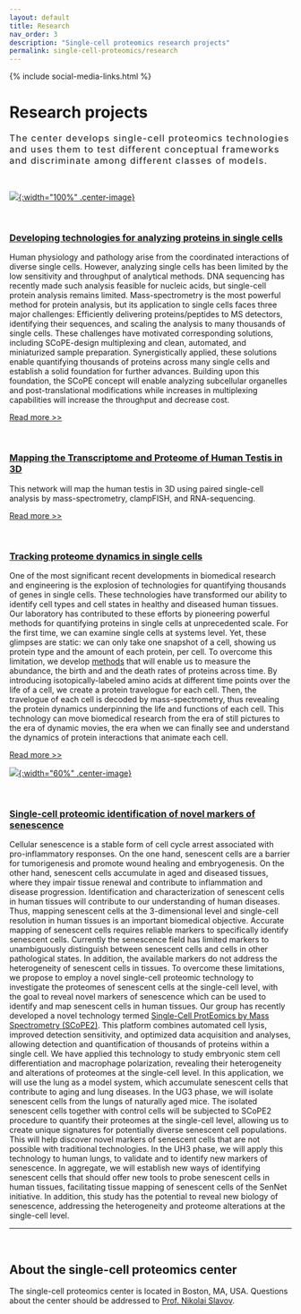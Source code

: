```yaml
---
layout: default
title: Research
nav_order: 3
description: "Single-cell proteomics research projects"
permalink: single-cell-proteomics/research
---
```

{% include social-media-links.html %}

# Research projects
<div style="font-size:16px; font-weight: 400; letter-spacing: 1.3px;">
The center develops single-cell proteomics technologies and uses them to test different conceptual frameworks and discriminate among different classes of models.  
</div>

&nbsp;


 [![]({{site.baseurl}}/single-cell-proteomics/micrographs/Macrophage-eating-bacteria.jpeg){:width="100%" .center-image}]({{site.baseurl}}/single-cell-proteomics/micrographs/Macrophage-eating-bacteria.jpeg)

&nbsp;

### [Developing technologies for analyzing proteins in single cells](https://slavovlab.net/research.htm#SCoPE-MS)
Human physiology and pathology arise from the coordinated interactions of diverse single cells. However, analyzing single cells has been limited by the low sensitivity and throughput of analytical methods. DNA sequencing has recently made such analysis feasible for nucleic acids, but single-cell protein analysis remains limited. Mass-spectrometry is the most powerful method for protein analysis, but its application to single cells faces three major challenges: Efficiently delivering proteins/peptides to MS detectors, identifying their sequences, and scaling the analysis to many thousands of single cells. These challenges have motivated corresponding solutions, including SCoPE-design multiplexing and clean, automated, and miniaturized sample preparation. Synergistically applied, these solutions enable quantifying thousands of proteins across many single cells and establish a solid foundation for further advances. Building upon this foundation, the SCoPE concept will enable analyzing subcellular organelles and post-translational modifications while increases in multiplexing capabilities will increase the throughput and decrease cost.

[Read more >>](https://doi.org/10.1016/j.cbpa.2020.04.018)

&nbsp;


### [Mapping the Transcriptome and Proteome of Human Testis in 3D](https://chanzuckerberg.com/science/programs-resources/humancellatlas/seednetworks/mapping-the-transcriptome-and-proteome-of-human-testis-in-3d/)
This network will map the human testis in 3D using paired single-cell analysis by mass-spectrometry, clampFISH, and RNA-sequencing.

[Read more >>](https://chanzuckerberg.com/science/programs-resources/humancellatlas/seednetworks/mapping-the-transcriptome-and-proteome-of-human-testis-in-3d/)



&nbsp;


### [Tracking proteome dynamics in single cells](https://slavovlab.net/research.htm#SCoPE-Dyn)
One of the most significant recent developments in biomedical research and engineering is the explosion of technologies for quantifying thousands of genes in single cells. These technologies have transformed our ability to identify cell types and cell states in healthy and diseased human tissues. Our laboratory has contributed to these efforts by pioneering powerful methods for quantifying proteins in single cells at unprecedented scale. For the first time, we can examine single cells at systems level. Yet, these glimpses are static: we can only take one snapshot of a cell, showing us protein type and the amount of each protein, per cell. To overcome this limitation, we develop [methods](http://slavovlab.net/research.htm#SCoPE-Dyn) that will enable us to measure the abundance, the birth and and the death rates of proteins across time. By introducing isotopically-labeled amino acids at different time points over the life of a cell, we create a protein travelogue for each cell. Then, the travelogue of each cell is decoded by mass-spectrometry, thus revealing the protein dynamics underpinning the life and functions of each cell. This technology can move biomedical research from the era of still pictures to the era of dynamic movies, the era when we can finally see and understand the dynamics of protein interactions that animate each cell.

[Read more >>](https://alleninstitute.org/what-we-do/frontiers-group/distinguished-investigators/projects/tracking-proteome-dynamics-single-cells)

[![](http://slavovlab.net/index_files/Funders/pa_frontiers_group_circlelogo_rgb.png){:width="60%" .center-image}](https://news.northeastern.edu/2020/10/08/protein-does-a-lot-more-than-build-muscle-why-dont-we-understand-it-better/)

&nbsp;

### [Single-cell proteomic identification of novel markers of senescence](https://reporter.nih.gov/search/DeZ7K79i2UWhu-DX12QP5g/project-details/10376580)
Cellular senescence is a stable form of cell cycle arrest associated with pro-inflammatory responses. On the one hand, senescent cells are a barrier for tumorigenesis and promote wound healing and embryogenesis. On the other hand, senescent cells accumulate in aged and diseased tissues, where they impair tissue renewal and contribute to inflammation and disease progression. Identification and characterization of senescent cells in human tissues will contribute to our understanding of human diseases. Thus, mapping senescent cells at the 3-dimensional level and single-cell resolution in human tissues is an important biomedical objective. Accurate mapping of senescent cells requires reliable markers to specifically identify senescent cells. Currently the senescence field has limited markers to unambiguously distinguish between senescent cells and cells in other pathological states. In addition, the available markers do not address the heterogeneity of senescent cells in tissues. To overcome these limitations, we propose to employ a novel single-cell proteomic technology to investigate the proteomes of senescent cells at the single-cell level, with the goal to reveal novel markers of senescence which can be used to identify and map senescent cells in human tissues. Our group has recently developed a novel technology termed [Single-Cell ProtEomics by Mass Spectrometry (SCoPE2)](https://genomebiology.biomedcentral.com/articles/10.1186/s13059-021-02267-5). This platform combines automated cell lysis, improved detection sensitivity, and optimized data acquisition and analyses, allowing detection and quantification of thousands of proteins within a single cell. We have applied this technology to study embryonic stem cell differentiation and macrophage polarization, revealing their heterogeneity and alterations of proteomes at the single-cell level. In this application, we will use the lung as a model system, which accumulate senescent cells that contribute to aging and lung diseases. In the UG3 phase, we will isolate senescent cells from the lungs of naturally aged mice. The isolated senescent cells together with control cells will be subjected to SCoPE2 procedure to quantify their proteomes at the single-cell level, allowing us to create unique signatures for potentially diverse senescent cell populations. This will help discover novel markers of senescent cells that are not possible with traditional technologies. In the UH3 phase, we will apply this technology to human lungs, to validate and to identify new markers of senescence. In aggregate, we will establish new ways of identifying senescent cells that should offer new tools to probe senescent cells in human tissues, facilitating tissue mapping of senescent cells of the SenNet initiative. In addition, this study has the potential to reveal new biology of senescence, addressing the heterogeneity and proteome alterations at the single-cell level.



------------


&nbsp;


## About the single-cell proteomics center

The single-cell proteomics center is located in Boston, MA, USA. Questions about the center should be addressed to [Prof. Nikolai Slavov](https://cos.northeastern.edu/people/slavov-nikolai/).
